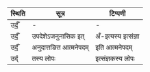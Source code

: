| स्थिति | सूत्र | टिप्पणी |
| ----- | ------- | ------ |
| उर्दँ॒ | - | - |
| उर्दँ॒ | उपदेशेऽजनुनासिक इत् | अँ-इत्यस्य इत्संज्ञा |
| उर्दँ॒ | अनुदात्तङित आत्मनेपदम् | इति आत्मनेपदम् |
| उर्द् | तस्य लोपः | इत्संज्ञकस्य लोपः |
